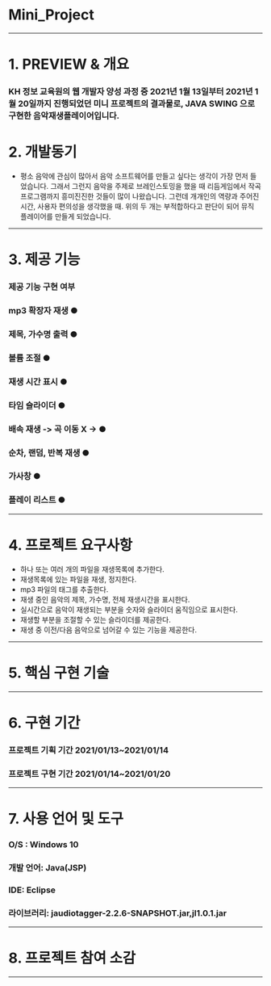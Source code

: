 # Mini_Project
 ---------------------------------------

# 1. PREVIEW & 개요
### KH 정보 교육원의 웹 개발자 양성 과정 중 2021년 1월 13일부터 2021년 1월 20일까지 진행되었던 미니 프로젝트의 결과물로, JAVA SWING 으로 구현한 음악재생플레이어입니다.

# 2. 개발동기
- 평소 음악에 관심이 많아서 음악 소프트웨어를 만들고 싶다는 생각이 가장 먼저 들었습니다. 그래서 그런지 음악을 주제로 브레인스토밍을 했을 때 리듬게임에서 작곡 프로그램까지 흥미진진한 것들이 많이 나왔습니다. 그런데 개개인의 역량과 주어진 시간, 사용자 편의성을 생각했을 때. 위의 두 개는 부적합하다고 판단이 되어 뮤직 플레이어를 만들게 되었습니다.
 
 ---------------------------------------
# 3. 제공 기능

###   제공 기능              구현 여부   
### mp3 확장자 재생               ●   
### 제목, 가수명 출력             ●   
### 볼륨 조절                     ●   
### 재생 시간 표시                ●   
### 타임 슬라이더                 ●   
### 배속 재생 -> 곡 이동        X -> ●   
### 순차, 랜덤, 반복 재생         ●   
### 가사창                        ●   
### 플레이 리스트                 ●   



 ---------------------------------------
# 4. 프로젝트 요구사항
- 하나 또는 여러 개의 파일을 재생목록에 추가한다.   
- 재생목록에 있는 파일을 재생, 정지한다.
- mp3 파일의 태그를 추출한다.
- 재생 중인 음악의 제목, 가수명, 전체 재생시간을 표시한다.
- 실시간으로 음악이 재생되는 부분을 숫자와 슬라이더 움직임으로 표시한다.
- 재생할 부분을 조절할 수 있는 슬라이더를 제공한다.
- 재생 중 이전/다음 음악으로 넘어갈 수 있는 기능을 제공한다.
 ---------------------------------------
# 5. 핵심 구현 기술   
 ---------------------------------------
# 6. 구현 기간   
### 프로젝트 기획 기간 2021/01/13~2021/01/14   
### 프로젝트 구현 기간 2021/01/14~2021/01/20    
 ---------------------------------------
# 7. 사용 언어 및 도구   
### O/S : Windows 10   
### 개발 언어: Java(JSP)   
### IDE:  Eclipse    
### 라이브러리: jaudiotagger-2.2.6-SNAPSHOT.jar,jl1.0.1.jar    
 ---------------------------------------
# 8. 프로젝트 참여 소감   

 ---------------------------------------
